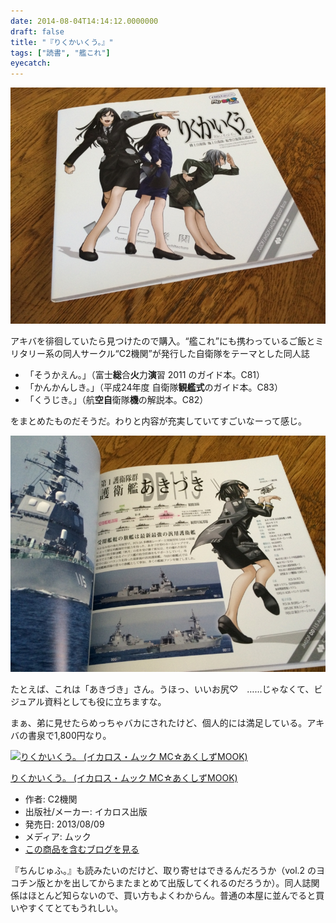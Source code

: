 ```yaml
---
date: 2014-08-04T14:14:12.0000000
draft: false
title: "『りくかいくう。』"
tags: ["読書", "艦これ"]
eyecatch: 
---
```

<p><span itemscope itemtype="http://schema.org/Photograph"><img src="20140803080514.jpg" alt="f:id:daruyanagi:20140803080514j:plain" title="f:id:daruyanagi:20140803080514j:plain" class="hatena-fotolife" itemprop="image"></span></p><p>アキバを徘徊していたら見つけたので購入。“艦これ”にも携わっているご飯とミリタリー系の同人サークル“C2機関”が発行した自衛隊をテーマとした同人誌</p>

<ul>
<li>「そうかえん。」（富士<b>総</b>合<b>火</b>力<b>演</b>習 2011 のガイド本。C81）</li>
<li>「かんかんしき。」（平成24年度 自衛隊<b>観艦式</b>のガイド本。C83）</li>
<li>「くうじき。」（航<b>空自</b>衛隊<b>機</b>の解説本。C82）</li>
</ul><p>をまとめたものだそうだ。わりと内容が充実していてすごいなーって感じ。</p><p><span itemscope itemtype="http://schema.org/Photograph"><img src="20140803080538.jpg" alt="f:id:daruyanagi:20140803080538j:plain" title="f:id:daruyanagi:20140803080538j:plain" class="hatena-fotolife" itemprop="image"></span></p><p>たとえば、これは「あきづき」さん。うほっ、いいお尻♡　……じゃなくて、ビジュアル資料としても役に立ちますな。</p><p>まぁ、弟に見せたらめっちゃバカにされたけど、個人的には満足している。アキバの書泉で1,800円なり。</p><p><div class="hatena-asin-detail"><a href="http://www.amazon.co.jp/exec/obidos/ASIN/486320759X/bestylesnet-22/"><img src="http://ecx.images-amazon.com/images/I/51HQ8xYLU3L._SL160_.jpg" class="hatena-asin-detail-image" alt="りくかいくう。 (イカロス・ムック MC☆あくしずMOOK)" title="りくかいくう。 (イカロス・ムック MC☆あくしずMOOK)"></a><div class="hatena-asin-detail-info"><p class="hatena-asin-detail-title"><a href="http://www.amazon.co.jp/exec/obidos/ASIN/486320759X/bestylesnet-22/">りくかいくう。 (イカロス・ムック MC☆あくしずMOOK)</a></p><ul><li><span class="hatena-asin-detail-label">作者:</span> C2機関</li><li><span class="hatena-asin-detail-label">出版社/メーカー:</span> イカロス出版</li><li><span class="hatena-asin-detail-label">発売日:</span> 2013/08/09</li><li><span class="hatena-asin-detail-label">メディア:</span> ムック</li><li><a href="http://d.hatena.ne.jp/asin/486320759X/bestylesnet-22" target="_blank">この商品を含むブログを見る</a></li></ul></div><div class="hatena-asin-detail-foot"></div></div></p><p>『ちんじゅふ。』も読みたいのだけど、取り寄せはできるんだろうか（vol.2 のヨコチン版とかを出してからまたまとめて出版してくれるのだろうか）。同人誌関係はほとんど知らないので、買い方もよくわからん。普通の本屋に並んでると買いやすくてとてもうれしい。</p>
